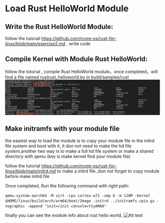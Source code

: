 # Load Rust HelloWorld Module

## Write the Rust HelloWorld Module:

follow the tutorail https://github.com/rcore-os/rust-for-linux/blob/main/exercise2.md , write code
   
## Compile Kernel with Module Rust HelloWorld:

follow the totorial , compile Rust HelloWorld module，once completed，will find a file named rustrust_helloworld.ko in build/samples/rust
![Alt text](../images/exercise2_code.png)

## Make initramfs with your module file
the easiest way to load the module is to copy your module file in the initrd file system and boot with it, it don not need to make 
the hd file system,another
two way is to make a full hd file
system or make a shared directory with qemu (key is make kernel find your module file)

follow the tutorial https://github.com/rcore-os/rust-for-linux/blob/main/initrd.md to make a initrd file ,don not forget to copy module before make initrd file


Once completed, Run the following command with right path:

```qemu-system-aarch64 -M virt -cpu cortex-a72 -smp 8 -m 128M -kernel $HOME/linux/build/arch/arm64/boot/Image -initrd ../initramfs.cpio.gz -nographic -append "init=/init console=ttyAMA0"```


finally you can see the module info about rust hello world.
![Alt text](../images/exercise2_result.png)
